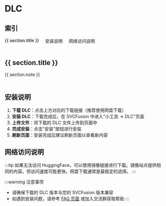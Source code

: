 <script setup>
const dlcSections = [
  {
    id: 'ddsp-svc-63',
    title: 'DDSP-SVC 6.3',
    items: [
      {
        icon: '🤖',
        title: 'ddsp6.3_6x512_6x1024',
        description: '推荐这个 前级参数 6x512，后级参数 6x1024',
        netdiskLink: 'https://pan.quark.cn/s/f47eff7e88dc',
        primaryLink: 'https://huggingface.co/SVCFusion/DDSP6.3-Pretrain/resolve/main/ddsp6.3_6x512_6x1024.sf_dlc',
        mirrorLink: 'https://hf-mirror.com/SVCFusion/DDSP6.3-Pretrain/resolve/main/ddsp6.3_6x512_6x1024.sf_dlc'
      },
      {
        icon: '🤖',
        title: 'ddsp6.3_6x512_10x2048',
        description: '前级参数 6x512，后级参数 10x2048',
        netdiskLink: 'https://pan.quark.cn/s/3ecb7fcc93cc',
        primaryLink: 'https://huggingface.co/SVCFusion/DDSP6.3-Pretrain/resolve/main/ddsp6.3_6x512_10x2048.sf_dlc',
        mirrorLink: 'https://hf-mirror.com/SVCFusion/DDSP6.3-Pretrain/resolve/main/ddsp6.3_6x512_10x2048.sf_dlc'
      },
      {
        icon: '🤖',
        title: 'ddsp6.3_6x1024_6x1024',
        description: '前级参数 6x1024，后级参数 6x1024',
        netdiskLink: 'https://pan.quark.cn/s/6170968a28b6',
        primaryLink: 'https://huggingface.co/SVCFusion/DDSP6.3-Pretrain/resolve/main/ddsp6.3_6x1024_6x1024.sf_dlc',
        mirrorLink: 'https://hf-mirror.com/SVCFusion/DDSP6.3-Pretrain/resolve/main/ddsp6.3_6x1024_6x1024.sf_dlc'
      },
      {
        icon: '🤖',
        title: 'ddsp6.3_10x1024_6x512',
        description: '前级参数 10x1024，后级参数 6x512',
        netdiskLink: 'https://pan.quark.cn/s/ebb194d574f4',
        primaryLink: 'https://huggingface.co/SVCFusion/DDSP6.3-Pretrain/resolve/main/ddsp6.3_10x1024_6x512.sf_dlc',
        mirrorLink: 'https://hf-mirror.com/SVCFusion/DDSP6.3-Pretrain/resolve/main/ddsp6.3_10x1024_6x512.sf_dlc'
      },
      {
        icon: '🤖',
        title: 'ddsp6.3_10x1024_6x1024',
        description: '前级参数 10x1024，后级参数 6x1024',
        netdiskLink: 'https://pan.quark.cn/s/0dd1da7c39b5',
        primaryLink: 'https://huggingface.co/SVCFusion/DDSP6.3-Pretrain/resolve/main/ddsp6.3_10x1024_6x1024.sf_dlc',
        mirrorLink: 'https://hf-mirror.com/SVCFusion/DDSP6.3-Pretrain/resolve/main/ddsp6.3_10x1024_6x1024.sf_dlc'
      },
      {
        icon: '🤖',
        title: 'ddsp6.3_6x512_6x512',
        description: '前级参数 6x512，后级参数 6x512（轻量模型）',
        netdiskLink: 'https://pan.quark.cn/s/d13c7a9ddbb8',
        primaryLink: 'https://huggingface.co/SVCFusion/DDSP6.3-Pretrain/resolve/main/ddsp6.3_6x512_6x512.sf_dlc',
        mirrorLink: 'https://hf-mirror.com/SVCFusion/DDSP6.3-Pretrain/resolve/main/ddsp6.3_6x512_6x512.sf_dlc'
      },
      {
        icon: '🤖',
        title: 'ddsp6.3_6x512_6x768',
        description: '前级参数 6x512，后级参数 6x768',
        netdiskLink: 'https://pan.quark.cn/s/e271491451d6',
        primaryLink: 'https://huggingface.co/SVCFusion/DDSP6.3-Pretrain/resolve/main/ddsp6.3_6x512_6x768.sf_dlc',
        mirrorLink: 'https://hf-mirror.com/SVCFusion/DDSP6.3-Pretrain/resolve/main/ddsp6.3_6x512_6x768.sf_dlc'
      }
    ]
  },
  {
    id: 'ddsp-svc-61',
    title: 'DDSP-SVC 6.1',
    note: 'attn 代表有注意力机制，noise 代表非人声优化',
    items: [
      {
        icon: '🤖',
        title: 'ddsp6.1_1024_10',
        description: 'DDSP 6.1 预训练模型',
        netdiskLink: 'https://pan.quark.cn/s/04c27ca7182c',
        primaryLink: 'https://huggingface.co/SVCFusion/DDSP6.1-Pretrain/resolve/main/ddsp6.1_1024_10.sf_dlc',
        mirrorLink: 'https://hf-mirror.com/SVCFusion/DDSP6.1-Pretrain/resolve/main/ddsp6.1_1024_10.sf_dlc'
      },
      {
        icon: '🤖',
        title: 'ddsp6.1_1024_10_attn',
        description: 'DDSP 6.1 预训练模型（带注意力机制）',
        netdiskLink: 'https://pan.quark.cn/s/54c382f0e2c7',
        primaryLink: 'https://huggingface.co/SVCFusion/DDSP6.1-Pretrain/resolve/main/ddsp6.1_1024_10_attn.sf_dlc',
        mirrorLink: 'https://hf-mirror.com/SVCFusion/DDSP6.1-Pretrain/resolve/main/ddsp6.1_1024_10_attn.sf_dlc'
      },
      {
        icon: '🤖',
        title: 'ddsp6.1_2048_6',
        description: 'DDSP 6.1 预训练模型',
        netdiskLink: 'https://pan.quark.cn/s/0b2880557b4f',
        primaryLink: 'https://huggingface.co/SVCFusion/DDSP6.1-Pretrain/resolve/main/ddsp6.1_2048_6.sf_dlc',
        mirrorLink: 'https://hf-mirror.com/SVCFusion/DDSP6.1-Pretrain/resolve/main/ddsp6.1_2048_6.sf_dlc'
      },
      {
        icon: '🤖',
        title: 'ddsp6.1_2048_6_attn',
        description: 'DDSP 6.1 预训练模型（带注意力机制）',
        netdiskLink: 'https://pan.quark.cn/s/49588bdc2f26',
        primaryLink: 'https://huggingface.co/SVCFusion/DDSP6.1-Pretrain/resolve/main/ddsp6.1_2048_6_attn.sf_dlc',
        mirrorLink: 'https://hf-mirror.com/SVCFusion/DDSP6.1-Pretrain/resolve/main/ddsp6.1_2048_6_attn.sf_dlc'
      },
      {
        icon: '🤖',
        title: 'ddsp6.1_noise_1024_10',
        description: 'DDSP 6.1 预训练模型（非人声优化）',
        netdiskLink: 'https://pan.quark.cn/s/e02a8cee3058',
        primaryLink: 'https://huggingface.co/SVCFusion/DDSP6.1-Pretrain/resolve/main/ddsp6.1_noise_1024_10.sf_dlc',
        mirrorLink: 'https://hf-mirror.com/SVCFusion/DDSP6.1-Pretrain/resolve/main/ddsp6.1_noise_1024_10.sf_dlc'
      },
      {
        icon: '🤖',
        title: 'ddsp6.1_noise_1024_10_attn',
        description: 'DDSP 6.1 预训练模型（非人声优化，带注意力机制）',
        netdiskLink: 'https://pan.quark.cn/s/0ec4a01fb299',
        primaryLink: 'https://huggingface.co/SVCFusion/DDSP6.1-Pretrain/resolve/main/ddsp6.1_noise_1024_10_attn.sf_dlc',
        mirrorLink: 'https://hf-mirror.com/SVCFusion/DDSP6.1-Pretrain/resolve/main/ddsp6.1_noise_1024_10_attn.sf_dlc'
      },
      {
        icon: '🤖',
        title: 'ddsp6.1_noise_2048_6',
        description: 'DDSP 6.1 预训练模型（非人声优化）',
        netdiskLink: 'https://pan.quark.cn/s/addd94582ea4',
        primaryLink: 'https://huggingface.co/SVCFusion/DDSP6.1-Pretrain/resolve/main/ddsp6.1_noise_2048_6.sf_dlc',
        mirrorLink: 'https://hf-mirror.com/SVCFusion/DDSP6.1-Pretrain/resolve/main/ddsp6.1_noise_2048_6.sf_dlc'
      },
      {
        icon: '🤖',
        title: 'ddsp6.1_noise_2048_6_attn',
        description: 'DDSP 6.1 预训练模型（非人声优化，带注意力机制）',
        netdiskLink: 'https://pan.quark.cn/s/ab818039584b',
        primaryLink: 'https://huggingface.co/SVCFusion/DDSP6.1-Pretrain/resolve/main/ddsp6.1_noise_2048_6_attn.sf_dlc',
        mirrorLink: 'https://hf-mirror.com/SVCFusion/DDSP6.1-Pretrain/resolve/main/ddsp6.1_noise_2048_6_attn.sf_dlc'
      }
    ]
  },
  {
    id: 'ddsp-svc-60',
    title: 'DDSP-SVC 6.0',
    note: 'attn 代表有注意力机制，noise 代表非人声优化',
    items: [
      {
        icon: '🤖',
        title: 'ddsp6_cvec_512_6',
        description: 'DDSP 6.0 预训练模型',
        netdiskLink: 'https://pan.quark.cn/s/7ec3c692a02b',
        primaryLink: 'https://huggingface.co/SVCFusion/DDSP6.0-Pretrain/resolve/main/ddsp6_cvec_512_6.sf_dlc',
        mirrorLink: 'https://hf-mirror.com/SVCFusion/DDSP6.0-Pretrain/resolve/main/ddsp6_cvec_512_6.sf_dlc'
      },
      {
        icon: '🤖',
        title: 'ddsp6_cvec_1024_12',
        description: 'DDSP 6.0 预训练模型',
        netdiskLink: 'https://pan.quark.cn/s/3534f92d2a7b',
        primaryLink: 'https://huggingface.co/SVCFusion/DDSP6.0-Pretrain/resolve/main/ddsp6_cvec_1024_12.sf_dlc',
        mirrorLink: 'https://hf-mirror.com/SVCFusion/DDSP6.0-Pretrain/resolve/main/ddsp6_cvec_1024_12.sf_dlc'
      }
    ]
  },
  {
    id: 'reflow-vae-svc',
    title: 'Reflow-VAE-SVC',
    items: [
      {
        icon: '🔄',
        title: 'reflow_contentvec768l12',
        description: '由 bfloat16 训练',
        netdiskLink: 'https://pan.quark.cn/s/39621301a62f',
        primaryLink: 'https://huggingface.co/SVCFusion/Reflow-VAE-SVC-Pretrain/resolve/main/reflow_contentvec768l12.sf_dlc',
        mirrorLink: 'https://hf-mirror.com/SVCFusion/Reflow-VAE-SVC-Pretrain/resolve/main/reflow_contentvec768l12.sf_dlc'
      }
    ]
  },
  {
    id: 'so-vits-svc',
    title: 'So-VITS-SVC',
    items: [
      {
        icon: '🎤',
        title: 'sovits_diff_vec768l12',
        description: '浅扩散底模',
        netdiskLink: 'https://pan.quark.cn/s/9bc0eb7c9549',
        primaryLink: 'https://huggingface.co/SVCFusion/So-VITS-SVC-Pretrain/resolve/main/sovits_diff_vec768l12.sf_dlc',
        mirrorLink: 'https://hf-mirror.com/SVCFusion/So-VITS-SVC-Pretrain/resolve/main/sovits_diff_vec768l12.sf_dlc'
      },
      {
        icon: '🎤',
        title: 'sovits_shiren_tradition',
        description: '老底模，由深夜诗人训练，羽毛整合包里的就是这个',
        netdiskLink: 'https://pan.quark.cn/s/480e4ae8a942',
        primaryLink: 'https://huggingface.co/SVCFusion/So-VITS-SVC-Pretrain/resolve/main/sovits_shiren_tradition.sf_dlc',
        mirrorLink: 'https://hf-mirror.com/SVCFusion/So-VITS-SVC-Pretrain/resolve/main/sovits_shiren_tradition.sf_dlc'
      },
      {
        icon: '🎤',
        title: 'sovits_so-vits-svc_cvec768l12_BigDataset_Test_2024.12.21#1',
        description: '幻灵训练底模，数据量大，微调效果好',
        netdiskLink: 'https://pan.quark.cn/s/5e5fa9ca1c31',
        primaryLink: 'https://huggingface.co/SVCFusion/So-VITS-SVC-Pretrain/resolve/main/sovits_so-vits-svc_cvec768l12_BigDataset_Test_2024.12.21%231.sf_dlc',
        mirrorLink: 'https://hf-mirror.com/SVCFusion/So-VITS-SVC-Pretrain/resolve/main/sovits_so-vits-svc_cvec768l12_BigDataset_Test_2024.12.21%231.sf_dlc'
      }
    ]
  }
]
</script>

# DLC

## 索引

<nav class="dlc-index">
  <ul>
    <li v-for="section in dlcSections" :key="section.id" style="margin: 0;">
      <a :href="`#${section.id}`">{{ section.title }}</a>
    </li>
    <li style="margin: 0;"><a href="#installation">安装说明</a></li>
    <li style="margin: 0;"><a href="#network-guide">网络访问说明</a></li>
  </ul>
</nav>

<section
  v-for="section in dlcSections"
  :key="section.id"
  :id="section.id"
  class="dlc-section"
>
  <h2>{{ section.title }}</h2>
  <p v-if="section.note" class="dlc-note">{{ section.note }}</p>
  <DlcItem v-for="item in section.items" :key="item.title" v-bind="item" />
</section>

<h2 id="installation">安装说明</h2>

1. **下载 DLC**：点击上方对应的下载链接（推荐使用网盘下载）
2. **安装 DLC**：下载完成后，在 SVCFusion 中进入"小工具 → DLC"页面
3. **上传文件**：将下载的 DLC 文件上传到页面中
4. **完成安装**：点击"安装"按钮进行安装
5. **刷新页面**：安装完成后建议刷新页面以查看新内容

<h2 id="network-guide">网络访问说明</h2>

:::tip
如果无法访问 HuggingFace，可以使用镜像链接进行下载。镜像站点提供相同的内容，但访问速度可能更快。网盘下载通常是最稳定的选择。
:::

:::warning 注意事项

- 请确保下载的 DLC 版本与您的 SVCFusion 版本兼容
- 如遇到安装问题，请参考 [FAQ 页面](/faq/) 或加入交流群获取帮助
  :::

<style scoped>
.dlc-index ul {
  display: flex;
  flex-wrap: wrap;
  gap: 12px 20px;
  padding: 0;
  list-style: none;
  margin: 0 0 24px;
}

.dlc-index a {
  color: var(--vp-c-brand);
  font-weight: 500;
  text-decoration: none;
}

.dlc-index a:hover {
  text-decoration: underline;
}

.dlc-section {
  margin-bottom: 48px;
}

.dlc-section h2 {
  margin-top: 48px;
}

.dlc-note {
  margin: 12px 0 24px;
  color: var(--vp-c-text-2);
}

@media (max-width: 768px) {
  .dlc-index ul {
    gap: 8px 16px;
  }
}
</style>
